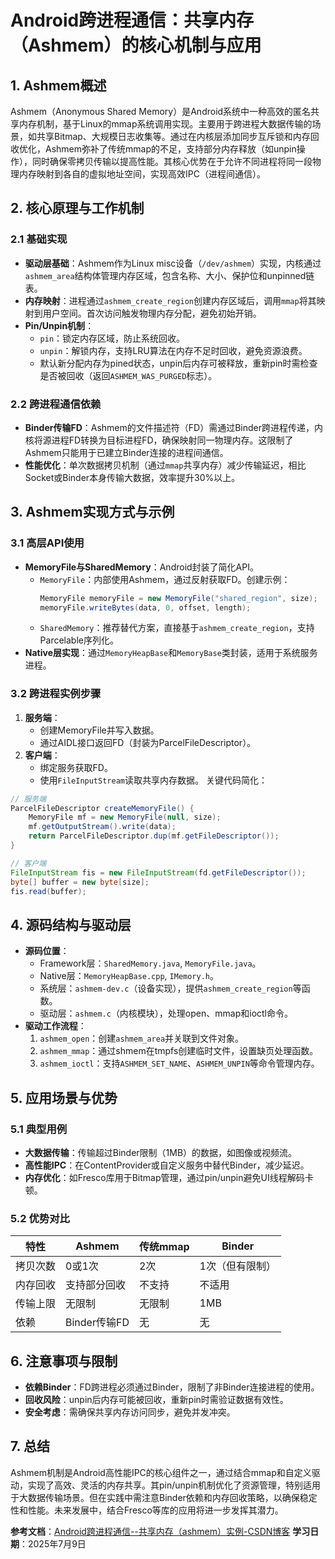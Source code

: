 # Android跨进程通信：共享内存（Ashmem）的核心机制与应用

## 1. Ashmem概述
Ashmem（Anonymous Shared Memory）是Android系统中一种高效的匿名共享内存机制，基于Linux的mmap系统调用实现。主要用于跨进程大数据传输的场景，如共享Bitmap、大规模日志收集等。通过在内核层添加同步互斥锁和内存回收优化，Ashmem弥补了传统mmap的不足，支持部分内存释放（如unpin操作），同时确保零拷贝传输以提高性能。其核心优势在于允许不同进程将同一段物理内存映射到各自的虚拟地址空间，实现高效IPC（进程间通信）。

## 2. 核心原理与工作机制
### 2.1 基础实现
- **驱动层基础**：Ashmem作为Linux misc设备（`/dev/ashmem`）实现，内核通过`ashmem_area`结构体管理内存区域，包含名称、大小、保护位和unpinned链表。
- **内存映射**：进程通过`ashmem_create_region`创建内存区域后，调用`mmap`将其映射到用户空间。首次访问触发物理内存分配，避免初始开销。
- **Pin/Unpin机制**：
  - `pin`：锁定内存区域，防止系统回收。
  - `unpin`：解锁内存，支持LRU算法在内存不足时回收，避免资源浪费。
  - 默认新分配内存为pined状态，unpin后内存可被释放，重新pin时需检查是否被回收（返回`ASHMEM_WAS_PURGED`标志）。

### 2.2 跨进程通信依赖
- **Binder传输FD**：Ashmem的文件描述符（FD）需通过Binder跨进程传递，内核将源进程FD转换为目标进程FD，确保映射同一物理内存。这限制了Ashmem只能用于已建立Binder连接的进程间通信。
- **性能优化**：单次数据拷贝机制（通过`mmap`共享内存）减少传输延迟，相比Socket或Binder本身传输大数据，效率提升30%以上。

## 3. Ashmem实现方式与示例
### 3.1 高层API使用
- **MemoryFile与SharedMemory**：Android封装了简化API。
  - `MemoryFile`：内部使用Ashmem，通过反射获取FD。创建示例：
    ```java
    MemoryFile memoryFile = new MemoryFile("shared_region", size);
    memoryFile.writeBytes(data, 0, offset, length);
    ```
  - `SharedMemory`：推荐替代方案，直接基于`ashmem_create_region`，支持Parcelable序列化。
- **Native层实现**：通过`MemoryHeapBase`和`MemoryBase`类封装，适用于系统服务进程。

### 3.2 跨进程实例步骤
1. **服务端**：
   - 创建MemoryFile并写入数据。
   - 通过AIDL接口返回FD（封装为ParcelFileDescriptor）。
2. **客户端**：
   - 绑定服务获取FD。
   - 使用`FileInputStream`读取共享内存数据。
关键代码简化：
```java
// 服务端
ParcelFileDescriptor createMemoryFile() {
    MemoryFile mf = new MemoryFile(null, size);
    mf.getOutputStream().write(data);
    return ParcelFileDescriptor.dup(mf.getFileDescriptor());
}

// 客户端
FileInputStream fis = new FileInputStream(fd.getFileDescriptor());
byte[] buffer = new byte[size];
fis.read(buffer);
```

## 4. 源码结构与驱动层
- **源码位置**：
  - Framework层：`SharedMemory.java`, `MemoryFile.java`。
  - Native层：`MemoryHeapBase.cpp`, `IMemory.h`。
  - 系统层：`ashmem-dev.c`（设备实现），提供`ashmem_create_region`等函数。
  - 驱动层：`ashmem.c`（内核模块），处理open、mmap和ioctl命令。
- **驱动工作流程**：
  1. `ashmem_open`：创建`ashmem_area`并关联到文件对象。
  2. `ashmem_mmap`：通过shmem在tmpfs创建临时文件，设置缺页处理函数。
  3. `ashmem_ioctl`：支持`ASHMEM_SET_NAME`、`ASHMEM_UNPIN`等命令管理内存。

## 5. 应用场景与优势
### 5.1 典型用例
- **大数据传输**：传输超过Binder限制（1MB）的数据，如图像或视频流。
- **高性能IPC**：在ContentProvider或自定义服务中替代Binder，减少延迟。
- **内存优化**：如Fresco库用于Bitmap管理，通过pin/unpin避免UI线程解码卡顿。

### 5.2 优势对比
| 特性 | Ashmem | 传统mmap | Binder |
|------|--------|---------|--------|
| 拷贝次数 | 0或1次 | 2次 | 1次（但有限制） |
| 内存回收 | 支持部分回收 | 不支持 | 不适用 |
| 传输上限 | 无限制 | 无限制 | 1MB |
| 依赖 | Binder传输FD | 无 | 无 |

## 6. 注意事项与限制
- **依赖Binder**：FD跨进程必须通过Binder，限制了非Binder连接进程的使用。
- **回收风险**：unpin后内存可能被回收，重新pin时需验证数据有效性。
- **安全考虑**：需确保共享内存访问同步，避免并发冲突。

## 7. 总结
Ashmem机制是Android高性能IPC的核心组件之一，通过结合mmap和自定义驱动，实现了高效、灵活的内存共享。其pin/unpin机制优化了资源管理，特别适用于大数据传输场景。但在实践中需注意Binder依赖和内存回收策略，以确保稳定性和性能。未来发展中，结合Fresco等库的应用将进一步发挥其潜力。

**参考文档**：[Android跨进程通信--共享内存（ashmem）实例-CSDN博客](https://blog.csdn.net/jdsjlzx/article/details/138499392)
**学习日期**：2025年7月9日